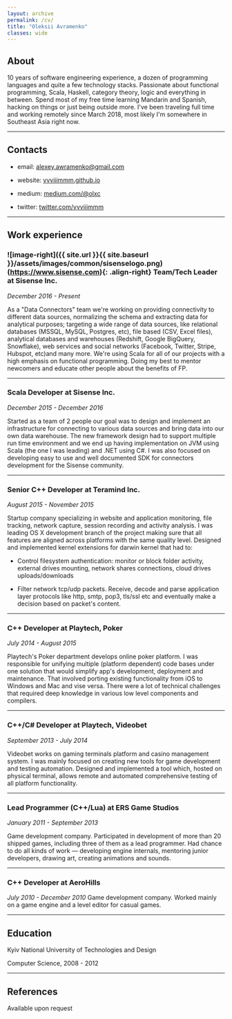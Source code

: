 ```yaml
---
layout: archive
permalink: /cv/
title: "Oleksii Avramenko"
classes: wide
---
```


## About

10 years of software engineering experience, a dozen of programming languages and quite a few technology stacks. Passionate about functional programming, Scala, Haskell, category theory, logic and everything in between. Spend most of my free time learning Mandarin and Spanish, hacking on things or just being outside more. I've been traveling full time and working remotely since March 2018, most likely I'm somewhere in Southeast Asia right now.

---

## Contacts

- email: [alexey.awramenko@gmail.com](mailto:alexey.awramenko@gmail.com)

- website: [vvviiimmm.github.io](https://vvviiimmm.github.io/)

- medium: [medium.com/@olxc](https://medium.com/@olxc)

- twitter: [twitter.com/vvviiimmm](https://twitter.com/vvviiimmm) 

---

## Work experience
### ![image-right]({{ site.url }}{{ site.baseurl }}/assets/images/common/sisenselogo.png)(https://www.sisense.com){: .align-right} Team/Tech Leader at Sisense Inc.

_December 2016 - Present_

As a "Data Connectors" team we're working on providing connectivity to different data sources, normalizing the schema and extracting data for analytical purposes; targeting a wide range of data sources, like relational databases (MSSQL, MySQL, Postgres, etc), file based (CSV, Excel files), analytical databases and warehouses (Redshift, Google BigQuery, Snowflake), web services and social networks (Facebook, Twitter, Stripe, Hubspot, etc)and many more. We're using Scala for all of our projects with a high emphasis on functional programming. Doing my best to mentor newcomers and educate other people about the benefits of FP.

---

### Scala Developer at Sisense Inc.

_December 2015 - December 2016_

Started as a team of 2 people our goal was to design and implement an infrastructure for connecting to various data sources and bring data into our own data warehouse. The new framework design had to support multiple run time environment and we end up having implementation on JVM using Scala (the one I was leading) and .NET using C#. I was also focused on developing easy to use and well documented SDK for connectors development for the Sisense community.

---

### Senior C++ Developer at Teramind Inc.

_August 2015 - November 2015_

Startup company specializing in website and application monitoring, file tracking, network capture, session recording and activity analysis. I was leading OS X development branch of the project making sure that all features are aligned across platforms with the same quality level. Designed and implemented kernel extensions for darwin kernel that had to:

- Control filesystem authentication: monitor or block folder activity, external drives mounting, network shares connections, cloud drives uploads/downloads

- Filter network tcp/udp packets. Receive, decode and parse application layer protocols like http, smtp, pop3, tls/ssl etc and eventually make a decision based on packet's content.

---

### C++ Developer at Playtech, Poker

_July 2014 - August 2015_

Playtech's Poker department develops online poker platform. I was responsible for unifying multiple (platform dependent) code bases under one solution that would simplify app's development, deployment and maintenance. That involved porting existing functionality from iOS to Windows and Mac and vise versa. There were a lot of technical challenges that required deep knowledge in various low level components and compilers.

---

### C++/C# Developer at Playtech, Videobet

_September 2013 - July 2014_

Videobet works on gaming terminals platform and casino management system. I was mainly focused on creating new tools for game development and testing automation. Designed and implemented a tool which, hosted on physical terminal, allows remote and automated comprehensive testing of all platform functionality.

---

### Lead Programmer (C++/Lua) at ERS Game Studios

_January 2011 - September 2013_

Game development company. Participated in development of more than 20 shipped games, including three of them as a lead programmer. Had chance to do all kinds of work — developing engine internals, mentoring junior developers, drawing art, creating animations and sounds.

---

### C++ Developer at AeroHills

_July 2010 - December 2010_
Game development company. Worked mainly on a game engine and a level editor for casual games.

---

## Education
Kyiv National University of Technologies and Design 

Computer Science, 2008 - 2012

---

## References
Available upon request
